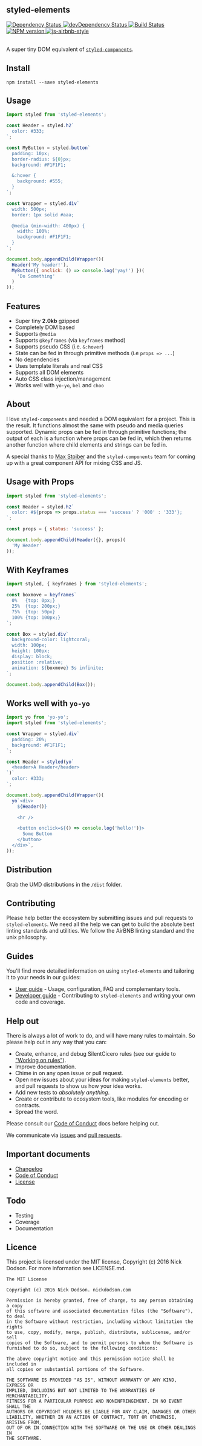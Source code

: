 ## styled-elements

<div>
  <!-- Dependency Status -->
  <a href="https://david-dm.org/SilentCicero/styled-elements">
    <img src="https://david-dm.org/SilentCicero/styled-elements.svg"
    alt="Dependency Status" />
  </a>

  <!-- devDependency Status -->
  <a href="https://david-dm.org/SilentCicero/styled-elements#info=devDependencies">
    <img src="https://david-dm.org/SilentCicero/styled-elements/dev-status.svg" alt="devDependency Status" />
  </a>

  <!-- Build Status -->
  <a href="https://travis-ci.org/SilentCicero/styled-elements">
    <img src="https://travis-ci.org/SilentCicero/styled-elements.svg"
    alt="Build Status" />
  </a>

  <!-- NPM Version -->
  <a href="https://www.npmjs.org/package/styled-elements">
    <img src="http://img.shields.io/npm/v/styled-elements.svg"
    alt="NPM version" />
  </a>

  <!-- Test Coverage
  <a href="https://coveralls.io/r/SilentCicero/styled-elements">
    <img src="https://coveralls.io/repos/github/SilentCicero/styled-elements/badge.svg" alt="Test Coverage" />
  </a>
  -->

  <!-- Javascript Style -->
  <a href="http://airbnb.io/javascript/">
    <img src="https://img.shields.io/badge/code%20style-airbnb-brightgreen.svg" alt="js-airbnb-style" />
  </a>
</div>

<br />

A super tiny DOM equivalent of [`styled-components`](https://github.com/styled-components/styled-components).

## Install

```
npm install --save styled-elements
```

## Usage

```js
import styled from 'styled-elements';

const Header = styled.h2`
  color: #333;
`;

const MyButton = styled.button`
  padding: 10px;
  border-radius: ${0}px;
  background: #F1F1F1;

  &:hover {
    background: #555;
  }
`;

const Wrapper = styled.div`
  width: 500px;
  border: 1px solid #aaa;

  @media (min-width: 400px) {
    width: 100%;
    background: #F1F1F1;
  }
`;

document.body.appendChild(Wrapper()(
  Header('My header!'),
  MyButton({ onclick: () => console.log('yay!') })(
    'Do Something'
  )
));
```

## Features

  - Super tiny **2.0kb** gzipped
  - Completely DOM based
  - Supports `@media`
  - Supports `@keyframes` (via `keyframes` method)
  - Supports pseudo CSS (i.e. `&:hover`)
  - State can be fed in through primitive methods (i.e `props => ...`)
  - No dependencies
  - Uses template literals and real CSS
  - Supports all DOM elements
  - Auto CSS class injection/management
  - Works well with `yo-yo`, `bel` and `choo`

## About

I love `styled-components` and needed a DOM equivalent for a project. This is the result. It functions almost the same with pseudo and media queries supported. Dynamic props can be fed in through primitive functions; the output of each is a function where props can be fed in, which then returns another function where child elements and strings can be fed in.

A special thanks to [Max Stoiber](https://twitter.com/mxstbr) and the `styled-components` team for coming up with a great component API for mixing CSS and JS.

## Usage with Props

```js
import styled from 'styled-elements';

const Header = styled.h2`
  color: #${props => props.status === 'success' ? '000' : '333'};
`;

const props = { status: 'success' };

document.body.appendChild(Header({}, props)(
  'My Header'
));
```

## With Keyframes

```js
import styled, { keyframes } from 'styled-elements';

const boxmove = keyframes`
  0%   {top: 0px;}
  25%  {top: 200px;}
  75%  {top: 50px}
  100% {top: 100px;}
`;

const Box = styled.div`
  background-color: lightcoral;
  width: 100px;
  height: 100px;
  display: block;
  position :relative;
  animation: ${boxmove} 5s infinite;
`;

document.body.appendChild(Box());
```


## Works well with `yo-yo`

```js
import yo from 'yo-yo';
import styled from 'styled-elements';

const Wrapper = styled.div`
  padding: 20%;
  background: #F1F1F1;
`;

const Header = styled(yo`
  <header>A Header</header>
`)`
  color: #333;
`;

document.body.appendChild(Wrapper()(
  yo`<div>
    ${Header()}

    <hr />

    <button onclick=${() => console.log('hello!')}>
      Some Button
    </button>
  </div>`,
));
```

## Distribution

Grab the UMD distributions in the `/dist` folder.

## Contributing

Please help better the ecosystem by submitting issues and pull requests to `styled-elements`. We need all the help we can get to build the absolute best linting standards and utilities. We follow the AirBNB linting standard and the unix philosophy.

## Guides

You'll find more detailed information on using `styled-elements` and tailoring it to your needs in our guides:

- [User guide](docs/user-guide.md) - Usage, configuration, FAQ and complementary tools.
- [Developer guide](docs/developer-guide.md) - Contributing to `styled-elements` and writing your own code and coverage.

## Help out

There is always a lot of work to do, and will have many rules to maintain. So please help out in any way that you can:

- Create, enhance, and debug SilentCicero rules (see our guide to ["Working on rules"](./github/CONTRIBUTING.md)).
- Improve documentation.
- Chime in on any open issue or pull request.
- Open new issues about your ideas for making `styled-elements` better, and pull requests to show us how your idea works.
- Add new tests to *absolutely anything*.
- Create or contribute to ecosystem tools, like modules for encoding or contracts.
- Spread the word.

Please consult our [Code of Conduct](CODE_OF_CONDUCT.md) docs before helping out.

We communicate via [issues](https://github.com/SilentCicero/styled-elements/issues) and [pull requests](https://github.com/SilentCicero/styled-elements/pulls).

## Important documents

- [Changelog](CHANGELOG.md)
- [Code of Conduct](CODE_OF_CONDUCT.md)
- [License](https://raw.githubusercontent.com/SilentCicero/styled-elements/master/LICENSE)

## Todo

- Testing
- Coverage
- Documentation

## Licence

This project is licensed under the MIT license, Copyright (c) 2016 Nick Dodson. For more information see LICENSE.md.

```
The MIT License

Copyright (c) 2016 Nick Dodson. nickdodson.com

Permission is hereby granted, free of charge, to any person obtaining a copy
of this software and associated documentation files (the "Software"), to deal
in the Software without restriction, including without limitation the rights
to use, copy, modify, merge, publish, distribute, sublicense, and/or sell
copies of the Software, and to permit persons to whom the Software is
furnished to do so, subject to the following conditions:

The above copyright notice and this permission notice shall be included in
all copies or substantial portions of the Software.

THE SOFTWARE IS PROVIDED "AS IS", WITHOUT WARRANTY OF ANY KIND, EXPRESS OR
IMPLIED, INCLUDING BUT NOT LIMITED TO THE WARRANTIES OF MERCHANTABILITY,
FITNESS FOR A PARTICULAR PURPOSE AND NONINFRINGEMENT. IN NO EVENT SHALL THE
AUTHORS OR COPYRIGHT HOLDERS BE LIABLE FOR ANY CLAIM, DAMAGES OR OTHER
LIABILITY, WHETHER IN AN ACTION OF CONTRACT, TORT OR OTHERWISE, ARISING FROM,
OUT OF OR IN CONNECTION WITH THE SOFTWARE OR THE USE OR OTHER DEALINGS IN
THE SOFTWARE.
```
